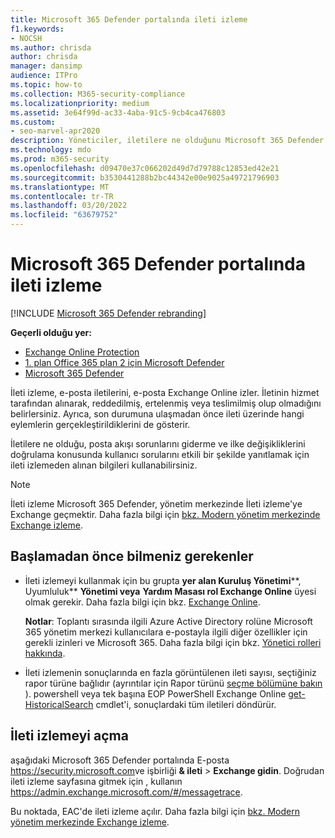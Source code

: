 ```yaml
---
title: Microsoft 365 Defender portalında ileti izleme
f1.keywords:
- NOCSH
ms.author: chrisda
author: chrisda
manager: dansimp
audience: ITPro
ms.topic: how-to
ms.collection: M365-security-compliance
ms.localizationpriority: medium
ms.assetid: 3e64f99d-ac33-4aba-91c5-9cb4ca476803
ms.custom:
- seo-marvel-apr2020
description: Yöneticiler, iletilere ne olduğunu Microsoft 365 Defender portalda ileti izleme bağlantısını kullanabilir.
ms.technology: mdo
ms.prod: m365-security
ms.openlocfilehash: d09470e37c066202d49d7d79788c12853ed42e21
ms.sourcegitcommit: b3530441288b2bc44342e00e9025a49721796903
ms.translationtype: MT
ms.contentlocale: tr-TR
ms.lasthandoff: 03/20/2022
ms.locfileid: "63679752"
---
```

# <a name="message-trace-in-the-microsoft-365-defender-portal"></a>Microsoft 365 Defender portalında ileti izleme

[!INCLUDE [Microsoft 365 Defender rebranding](../includes/microsoft-defender-for-office.md)]

**Geçerli olduğu yer:**
- [Exchange Online Protection](exchange-online-protection-overview.md)
- [1. plan Office 365 plan 2 için Microsoft Defender](defender-for-office-365.md)
- [Microsoft 365 Defender](../defender/microsoft-365-defender.md)

İleti izleme, e-posta iletilerini, e-posta Exchange Online izler. İletinin hizmet tarafından alınarak, reddedilmiş, ertelenmiş veya teslimilmiş olup olmadığını belirlersiniz. Ayrıca, son durumuna ulaşmadan önce ileti üzerinde hangi eylemlerin gerçekleştirildiklerini de gösterir.

İletilere ne olduğu, posta akışı sorunlarını giderme ve ilke değişikliklerini doğrulama konusunda kullanıcı sorularını etkili bir şekilde yanıtlamak için ileti izlemeden alınan bilgileri kullanabilirsiniz.

> [!NOTE]
> İleti izleme Microsoft 365 Defender, yönetim merkezinde İleti izleme'ye Exchange geçmektir. Daha fazla bilgi için [bkz. Modern yönetim merkezinde Exchange izleme](/exchange/monitoring/trace-an-email-message/message-trace-modern-eac).

## <a name="what-do-you-need-to-know-before-you-begin"></a>Başlamadan önce bilmeniz gerekenler

- İleti izlemeyi kullanmak için bu grupta **yer alan Kuruluş Yönetimi****, Uyumluluk** **Yönetimi veya** **Yardım Masası rol Exchange Online** üyesi olmak gerekir. Daha fazla bilgi için bkz. [Exchange Online](/exchange/permissions-exo/permissions-exo).

  **Notlar**: Toplantı sırasında ilgili Azure Active Directory rolüne Microsoft 365 yönetim merkezi kullanıcılara e-postayla ilgili diğer özellikler için gerekli izinleri  ve Microsoft 365. Daha fazla bilgi için bkz. [Yönetici rolleri hakkında](../../admin/add-users/about-admin-roles.md).

- İleti izlemenin sonuçlarında en fazla görüntülenen ileti sayısı, seçtiğiniz rapor türüne bağlıdır (ayrıntılar için Rapor türünü [seçme bölümüne bakın](/exchange/monitoring/trace-an-email-message/message-trace-modern-eac#choose-report-type) ). powershell veya tek başına EOP PowerShell Exchange Online [get-HistoricalSearch](/powershell/module/exchange/get-historicalsearch) cmdlet'i, sonuçlardaki tüm iletileri döndürür.

## <a name="open-message-trace"></a>İleti izlemeyi açma

aşağıdaki Microsoft 365 Defender portalında E-posta <https://security.microsoft.com>ve işbirliği **& ileti** \> **Exchange gidin**. Doğrudan ileti izleme sayfasına gitmek için , kullanın <https://admin.exchange.microsoft.com/#/messagetrace>.

Bu noktada, EAC'de ileti izleme açılır. Daha fazla bilgi için [bkz. Modern yönetim merkezinde Exchange izleme](/exchange/monitoring/trace-an-email-message/message-trace-modern-eac).
